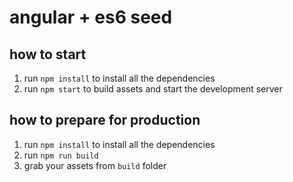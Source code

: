 # angular + es6 seed

## how to start
1. run `npm install` to install all the dependencies
2. run `npm start` to build assets and start the development server

## how to prepare for production
1. run `npm install` to install all the dependencies
2. run `npm run build`
3. grab your assets from `build` folder

